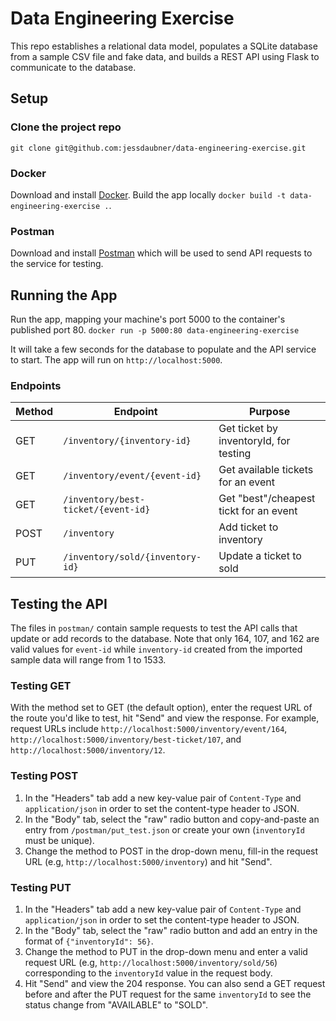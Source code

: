 # Data Engineering Exercise
This repo establishes a relational data model, populates a SQLite database from a sample CSV file and fake data, and builds a REST API using Flask to communicate to the database.

## Setup
### Clone the project repo
`git clone git@github.com:jessdaubner/data-engineering-exercise.git`

### Docker
Download and install [Docker](https://www.docker.com/get-started). Build the app locally `docker build -t data-engineering-exercise .`.

### Postman
Download and install [Postman](https://www.getpostman.com/apps) which will be used to send API requests to the service for testing.

## Running the App
Run the app, mapping your machine's port 5000 to the container's published port 80.
`docker run -p 5000:80 data-engineering-exercise`

It will take a few seconds for the database to populate and the API service to start. The app will run on `http://localhost:5000`.

### Endpoints
| Method | Endpoint | Purpose |
| ------ | -------- | ------- |
| GET | `/inventory/{inventory-id}` | Get ticket by inventoryId, for testing |
| GET | `/inventory/event/{event-id}`  | Get available tickets for an event |
| GET | `/inventory/best-ticket/{event-id}` | Get "best"/cheapest tickt for an event |
| POST | `/inventory` | Add ticket to inventory |
| PUT | `/inventory/sold/{inventory-id}` | Update a ticket to sold |

## Testing the API
The files in `postman/` contain sample requests to test the API calls that update or add records to the database. Note that only 164, 107, and 162 are valid values for `event-id` while `inventory-id` created from the imported sample data will range from 1 to 1533.

### Testing GET
With the method set to GET (the default option), enter the request URL of the route you'd like to test, hit "Send" and view the response. For example, request URLs include `http://localhost:5000/inventory/event/164`, `http://localhost:5000/inventory/best-ticket/107`, and `http://localhost:5000/inventory/12`.

### Testing POST
1. In the "Headers" tab add a new key-value pair of `Content-Type` and `application/json` in order to set the content-type header to JSON.
2. In the "Body" tab, select the "raw" radio button and copy-and-paste an entry from `/postman/put_test.json` or create your own (`inventoryId` must be unique).
3. Change the method to POST in the drop-down menu, fill-in the request URL (e.g, `http://localhost:5000/inventory`) and hit "Send".

### Testing PUT
1. In the "Headers" tab add a new key-value pair of `Content-Type` and `application/json` in order to set the content-type header to JSON.
2. In the "Body" tab, select the "raw" radio button and add an entry in the format of `{"inventoryId": 56}`.
3. Change the method to PUT in the drop-down menu and enter a valid request URL (e.g, `http://localhost:5000/inventory/sold/56`) corresponding to the `inventoryId` value in the request body.
4. Hit "Send" and view the 204 response. You can also send a GET request before and after the PUT request for the same `inventoryId` to see the status change from "AVAILABLE" to "SOLD".
